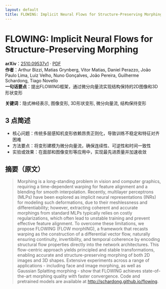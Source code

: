 ```yaml
---
layout: default
title: FLOWING: Implicit Neural Flows for Structure-Preserving Morphing
---
```


# FLOWING: Implicit Neural Flows for Structure-Preserving Morphing
**arXiv**：[2510.09537v1](https://arxiv.org/abs/2510.09537) · [PDF](https://arxiv.org/pdf/2510.09537.pdf)  
**作者**：Arthur Bizzi, Matias Grynberg, Vitor Matias, Daniel Perazzo, João Paulo Lima, Luiz Velho, Nuno Gonçalves, João Pereira, Guilherme Schardong, Tiago Novello  
**一句话要点**：提出FLOWING框架，通过微分向量流实现结构保持的2D图像和3D形状变形

**关键词**：隐式神经表示, 图像变形, 3D形状变形, 微分向量流, 结构保持变形

## 3 点简述
- 核心问题：传统多层感知机变形依赖昂贵正则化，导致训练不稳定和特征对齐困难
- 方法要点：将变形建模为微分向量流，确保连续性、可逆性和时间一致性
- 实验或效果：在面部和图像变形等应用中，实现最先进质量并加速收敛

## 摘要（原文）

> Morphing is a long-standing problem in vision and computer graphics,
> requiring a time-dependent warping for feature alignment and a blending for
> smooth interpolation. Recently, multilayer perceptrons (MLPs) have been
> explored as implicit neural representations (INRs) for modeling such
> deformations, due to their meshlessness and differentiability; however,
> extracting coherent and accurate morphings from standard MLPs typically relies
> on costly regularizations, which often lead to unstable training and prevent
> effective feature alignment. To overcome these limitations, we propose FLOWING
> (FLOW morphING), a framework that recasts warping as the construction of a
> differential vector flow, naturally ensuring continuity, invertibility, and
> temporal coherence by encoding structural flow properties directly into the
> network architectures. This flow-centric approach yields principled and stable
> transformations, enabling accurate and structure-preserving morphing of both 2D
> images and 3D shapes. Extensive experiments across a range of applications -
> including face and image morphing, as well as Gaussian Splatting morphing -
> show that FLOWING achieves state-of-the-art morphing quality with faster
> convergence. Code and pretrained models are available at
> http://schardong.github.io/flowing.

